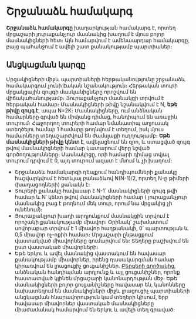 Շրջանաձև համակարգ
=================

**Շրջանաձև համակարգը** խաղարկության համակարգ է, որտեղ մրցաշարի յուրաքանչյուր մասնակից խաղում է մյուս բոլոր մասնակիցների հետ։ Այն համարվում է ամենաարդար համակարգը, բայց պահանջում է ավելի շատ քանակությամբ պարտիաներ։

Անցկացման կարգը
---------------

Մրցակիցների միջև պարտիաների հերթականությունը շրջանաձև համակարգում չունի էական նշանակություն։ Հերթական տուրի մրցակցային զույգի մասկանիցները որոշվում են վիճակահանությամբ։ Յուրաքանչյուր մասնակցի տրվում է հերթական համար։ Մասնակիցների թիվը նշանակվում է N, **եթե թիվը զույգ է**, ապա N=2K։ Մասնակիցները, ում անձնական համարները գրված են միմյանց դիմաց, հանդիպում են առաջին տուրում։ Հաջորդող տուրերի համար նմանատիպ աղյուսակ ստեղծելու համար 1 համարը թողնվում է տեղում, իսկ մյուս համարները տեղաշարժվում են ժամսլաքի ուղղությամբ։ **Եթե մասնակիցների թիվը կենտ է**, ավելացնում են զրո, և ստացված զույգ թվով մասնակիցների համար կատարում վերը նշված գործողությունները։ Մասնակիցը, որի համարի դիմաց տվյալ տուրում դրվում է 0, այդ տուրում ազատ է մնում և չի խաղում։

*   Շրջանաձև համակարգի դեպքում հանդիպումների քանակը հաշվարկվում է հետևյալ բանաձևով N(N-1)/2, որտեղ N-ը թիմերի (խաղացողների) քանակն է։
*   Տուրերի քանակը հավասար է N-1\` մասնակիցների զույգ թվի համար և N՝ կենտ թվով մասնակիցների համար ( յուրաքանչյուր մասնակից բաց է թողնում մեկ տուր, որում նա մրցակից չի ունենում)։
*   Յուրաքանչյուր խաղի արդյունքում մասնակցին տրվում է որոշակի քանակությամբ միավոր։ Օրինակ\` շախմատում սովորաբար տրվում է 1 միավոր հաղթանակի, 0\` պարտության և 0,5 միավոր ոչ-ոքիի համար։ Մրցաշարի ընթացքում վաստակված միավորները գումարվում են: Տեղերը բաշխվում են ըստ վաստակած միավորների։
*   Եթե երկու և ավել մասնակից վաստակում են հավասար քանակությամբ միավորներ, իրենց դասակարգման համար կիրառվում են լրացուցիչ ցուցանիշներ․ [Բերգերի գործակից](./berger), անձնական հանդիպման արդյունք և այլ ցուցանիշներ, որոնք հաստատված կլինեն մրցաշարի կանոնարդության մեջ։ Եթե մասնակիցների բոլոր ցուցանիշները հավասար են, կանոնները նախատեղում են մասնակիցների միջև լրացուցիչ պարտիաների անցկացման հնարավորություն կամ տեղերի կիսում, երբ հավասար միավորներ վաստակած մասնակիցները միաժամանակ համարվում են երկու և ավելի տեղ գրաված։